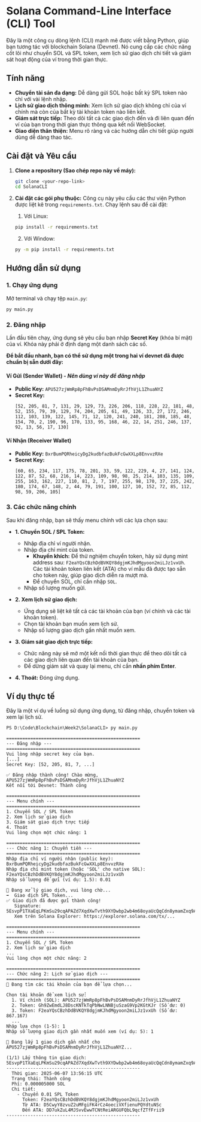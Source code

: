 # Solana Command-Line Interface (CLI) Tool

Đây là một công cụ dòng lệnh (CLI) mạnh mẽ được viết bằng Python, giúp bạn tương tác với blockchain Solana (Devnet). Nó cung cấp các chức năng cốt lõi như chuyển SOL và SPL token, xem lịch sử giao dịch chi tiết và giám sát hoạt động của ví trong thời gian thực.

## Tính năng

- **Chuyển tài sản đa dạng:** Dễ dàng gửi SOL hoặc bất kỳ SPL token nào chỉ với vài lệnh nhập.
- **Lịch sử giao dịch thông minh:** Xem lịch sử giao dịch không chỉ của ví chính mà còn của bất kỳ tài khoản token nào liên kết.
- **Giám sát trực tiếp:** Theo dõi tất cả các giao dịch đến và đi liên quan đến ví của bạn trong thời gian thực thông qua kết nối WebSocket.
- **Giao diện thân thiện:** Menu rõ ràng và các hướng dẫn chi tiết giúp người dùng dễ dàng thao tác.

## Cài đặt và Yêu cầu

1.  **Clone a repository (Sao chép repo này về máy):**
    ```bash
    git clone <your-repo-link>
    cd SolanaCLI
    ```

2.  **Cài đặt các gói phụ thuộc:**
    Công cụ này yêu cầu các thư viện Python được liệt kê trong `requirements.txt`. Chạy lệnh sau để cài đặt:
    1. Với Linux:
    ```bash
    pip install -r requirements.txt
    ```
    2. Với Window:
    ```bash
    py -m pip install -r requirements.txt
    ```

## Hướng dẫn sử dụng

### 1. Chạy ứng dụng

Mở terminal và chạy tệp `main.py`:
```bash
py main.py
```

### 2. Đăng nhập

Lần đầu tiên chạy, ứng dụng sẽ yêu cầu bạn nhập **Secret Key** (khóa bí mật) của ví. Khóa này phải ở định dạng một danh sách các số.

**Để bắt đầu nhanh, bạn có thể sử dụng một trong hai ví devnet đã được chuẩn bị sẵn dưới đây:**

#### Ví Gửi (Sender Wallet) - *Nên dùng ví này để đăng nhập*
- **Public Key:** `APU527zjWmRp8pFhBvPsDSAMnmDyRrJfhVjL1ZhuaNYZ`
- **Secret Key:** 
  ```
  [52, 205, 81, 7, 131, 29, 129, 73, 226, 206, 118, 228, 22, 181, 48, 52, 155, 79, 39, 129, 74, 204, 205, 61, 49, 126, 33, 27, 172, 246, 112, 103, 139, 122, 145, 71, 12, 120, 241, 240, 181, 208, 185, 48, 154, 70, 2, 190, 96, 170, 133, 95, 168, 46, 22, 14, 251, 246, 137, 92, 13, 56, 17, 130]
  ```

#### Ví Nhận (Receiver Wallet)
- **Public Key:** `BxrBumPQRheicyDg2kudbfazBukFcGwXXLp8EnvvzRXe`
- **Secret Key:**
  ```
  [60, 65, 234, 117, 175, 78, 201, 33, 59, 122, 229, 4, 27, 141, 124, 122, 87, 52, 68, 216, 14, 223, 109, 98, 98, 25, 214, 103, 135, 109, 255, 163, 162, 227, 110, 81, 2, 7, 197, 255, 98, 170, 37, 225, 242, 180, 174, 67, 148, 2, 44, 79, 191, 100, 127, 10, 152, 72, 85, 112, 98, 59, 206, 105]
  ```

### 3. Các chức năng chính

Sau khi đăng nhập, bạn sẽ thấy menu chính với các lựa chọn sau:

- **1. Chuyển SOL / SPL Token:** 
  - Nhập địa chỉ ví người nhận.
  - Nhập địa chỉ mint của token.
    - **Khuyến khích:** Để thử nghiệm chuyển token, hãy sử dụng mint address sau: `F2eaYQsCBzhDdBVKQY8dgjmKJhdMgyoon2miLJz1vxUh`. Các tài khoản token liên kết (ATA) cho ví mẫu đã được tạo sẵn cho token này, giúp giao dịch diễn ra mượt mà.
    - Để chuyển SOL, chỉ cần nhập `SOL`.
  - Nhập số lượng muốn gửi.

- **2. Xem lịch sử giao dịch:**
  - Ứng dụng sẽ liệt kê tất cả các tài khoản của bạn (ví chính và các tài khoản token).
  - Chọn tài khoản bạn muốn xem lịch sử.
  - Nhập số lượng giao dịch gần nhất muốn xem.

- **3. Giám sát giao dịch trực tiếp:**
  - Chức năng này sẽ mở một kết nối thời gian thực để theo dõi tất cả các giao dịch liên quan đến tài khoản của bạn.
  - Để dừng giám sát và quay lại menu, chỉ cần **nhấn phím Enter**.

- **4. Thoát:** Đóng ứng dụng.

## Ví dụ thực tế

Đây là một ví dụ về luồng sử dụng ứng dụng, từ đăng nhập, chuyển token và xem lại lịch sử.

```
PS D:\Code\Blockchain\Week2\SolanaCLI> py main.py

==================================================
--- Đăng nhập ---
==================================================
Vui lòng nhập secret key của bạn.
[...]
Secret Key: [52, 205, 81, 7, ...]

✅ Đăng nhập thành công! Chào mừng, APU527zjWmRp8pFhBvPsDSAMnmDyRrJfhVjL1ZhuaNYZ
Kết nối tới Devnet: Thành công

==================================================
--- Menu chính ---
==================================================
1. Chuyển SOL / SPL Token
2. Xem lịch sử giao dịch
3. Giám sát giao dịch trực tiếp
4. Thoát
Vui lòng chọn một chức năng: 1

==================================================
--- Chức năng 1: Chuyển tiền ---
==================================================
Nhập địa chỉ ví người nhận (public key): BxrBumPQRheicyDg2kudbfazBukFcGwXXLp8EnvvzRXe
Nhập địa chỉ mint token (hoặc 'SOL' cho native SOL): F2eaYQsCBzhDdBVKQY8dgjmKJhdMgyoon2miLJz1vxUh
Nhập số lượng để gửi (ví dụ: 1.5): 0.01

🔄 Đang xử lý giao dịch, vui lòng chờ...
➡️  Giao dịch SPL Token...
✅ Giao dịch đã được gửi thành công!
   Signature: 5EsvpP1TXaEqLPKmSu29cqAPAZd7XqdXwTvth9XYDwbp2wb4m68oyaUcQqCdn8ymamZxq9Aykio1JcQ269b8yPgc
   Xem trên Solana Explorer: https://explorer.solana.com/tx/...

==================================================
--- Menu chính ---
==================================================
1. Chuyển SOL / SPL Token
2. Xem lịch sử giao dịch
...
Vui lòng chọn một chức năng: 2

==================================================
--- Chức năng 2: Lịch sử giao dịch ---
==================================================
🔄 Đang tìm các tài khoản của bạn để lựa chọn...

Chọn tài khoản để xem lịch sử:
  1. Ví chính (SOL): APU527zjWmRp8pFhBvPsDSAMnmDyRrJfhVjL1ZhuaNYZ
  2. Token: Gh9ZwEmdLJ8DscKNTkTqPbNwLNNBjuSzaG9Vp2KGtKJr (Số dư: 0)
  3. Token: F2eaYQsCBzhDdBVKQY8dgjmKJhdMgyoon2miLJz1vxUh (Số dư: 867.167)
  ...
Nhập lựa chọn (1-5): 1
Nhập số lượng giao dịch gần nhất muốn xem (ví dụ: 5): 1

🔄 Đang lấy 1 giao dịch gần nhất cho APU527zjWmRp8pFhBvPsDSAMnmDyRrJfhVjL1ZhuaNYZ...

(1/1) Lấy thông tin giao dịch: 5EsvpP1TXaEqLPKmSu29cqAPAZd7XqdXwTvth9XYDwbp2wb4m68oyaUcQqCdn8ymamZxq9Aykio1JcQ269b8yPgc
--------------------------------------------------
  Thời gian: 2025-06-07 13:56:15 UTC
  Trạng thái: Thành công
  Phí: 0.000005000 SOL
  Chi tiết:
    - Chuyển 0.01 SPL Token
      Token: F2eaYQsCBzhDdBVKQY8dgjmKJhdMgyoon2miLJz1vxUh
      Từ ATA: D5CwyY8zvuZ2uMFgiFK4rCz4oeciVXfienuPQYdtuNSc
      Đến ATA: DD7ukZuL4MJSvvEwwTCNtReiARGUFQbL9qcfZTfFrii9
-------------------------------------------------- 
